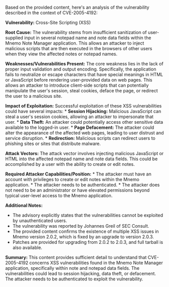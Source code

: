 Based on the provided content, here's an analysis of the vulnerability described in the context of CVE-2005-4192:

**Vulnerability:** Cross-Site Scripting (XSS)

**Root Cause:** The vulnerability stems from insufficient sanitization of user-supplied input in several notepad name and note data fields within the Mnemo Note Manager application. This allows an attacker to inject malicious scripts that are then executed in the browsers of other users when they view the affected notes or notepad names.

**Weaknesses/Vulnerabilities Present:** The core weakness lies in the lack of proper input validation and output encoding. Specifically, the application fails to neutralize or escape characters that have special meanings in HTML or JavaScript before rendering user-provided data on web pages. This allows an attacker to introduce client-side scripts that can potentially manipulate the user's session, steal cookies, deface the page, or redirect the user to a malicious site.

**Impact of Exploitation:** Successful exploitation of these XSS vulnerabilities could have several impacts:
    *   **Session Hijacking:** Malicious JavaScript can steal a user's session cookies, allowing an attacker to impersonate that user.
    *   **Data Theft:** An attacker could potentially access other sensitive data available to the logged-in user.
    *  **Page Defacement:** The attacker could alter the appearance of the affected web pages, leading to user distrust and service disruption.
    *  **Redirection:** Malicious scripts can redirect users to phishing sites or sites that distribute malware.

**Attack Vectors:** The attack vector involves injecting malicious JavaScript or HTML into the affected notepad name and note data fields. This could be accomplished by a user with the ability to create or edit notes.

**Required Attacker Capabilities/Position:**
    *   The attacker must have an account with privileges to create or edit notes within the Mnemo application.
    * The attacker needs to be authenticated.
    *   The attacker does not need to be an administrator or have elevated permissions beyond typical user-level access to the Mnemo application.

**Additional Notes:**
*   The advisory explicitly states that the vulnerabilities cannot be exploited by unauthenticated users.
*   The vulnerability was reported by Johannes Greil of SEC Consult.
*   The provided content confirms the existence of multiple XSS issues in Mnemo version 2.0.2, which is fixed by an upgrade to version 2.0.3.
*   Patches are provided for upgrading from 2.0.2 to 2.0.3, and full tarball is also available.

**Summary:** This content provides sufficient detail to understand that CVE-2005-4192 concerns XSS vulnerabilities found in the Mnemo Note Manager application, specifically within note and notepad data fields. The vulnerabilities could lead to session hijacking, data theft, or defacement. The attacker needs to be authenticated to exploit the vulnerability.